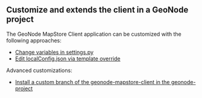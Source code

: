 
## Customize and extends the client in a GeoNode project

The GeoNode MapStore Client application can be customized with the following approaches: 

- [Change variables in settings.py](settings-variables.md)
- [Edit localConfig.json via template override](override-local-config.md)

Advanced customizations:
- [Install a custom branch of the geonode-mapstore-client in the geonode-project](custom-branch)
